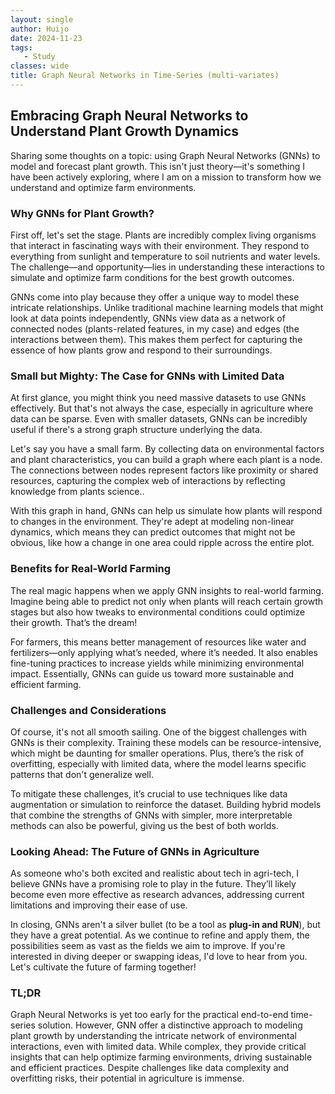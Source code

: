 ```yaml
---
layout: single
author: Huijo
date: 2024-11-23
tags:
   - Study
classes: wide
title: Graph Neural Networks in Time-Series (multi-variates)
---
```


## Embracing Graph Neural Networks to Understand Plant Growth Dynamics

Sharing some thoughts on a topic: using Graph Neural Networks (GNNs) to model and forecast plant growth. This isn't just theory—it's something I have been actively exploring, where I am on a mission to transform how we understand and optimize farm environments.

### Why GNNs for Plant Growth?

First off, let's set the stage. Plants are incredibly complex living organisms that interact in fascinating ways with their environment. They respond to everything from sunlight and temperature to soil nutrients and water levels. The challenge—and opportunity—lies in understanding these interactions to simulate and optimize farm conditions for the best growth outcomes.

GNNs come into play because they offer a unique way to model these intricate relationships. Unlike traditional machine learning models that might look at data points independently, GNNs view data as a network of connected nodes (plants-related features, in my case) and edges (the interactions between them). This makes them perfect for capturing the essence of how plants grow and respond to their surroundings.

### Small but Mighty: The Case for GNNs with Limited Data

At first glance, you might think you need massive datasets to use GNNs effectively. But that's not always the case, especially in agriculture where data can be sparse. Even with smaller datasets, GNNs can be incredibly useful if there's a strong graph structure underlying the data.

Let's say you have a small farm. By collecting data on environmental factors and plant characteristics, you can build a graph where each plant is a node. The connections between nodes represent factors like proximity or shared resources, capturing the complex web of interactions by reflecting knowledge from plants science..

With this graph in hand, GNNs can help us simulate how plants will respond to changes in the environment. They're adept at modeling non-linear dynamics, which means they can predict outcomes that might not be obvious, like how a change in one area could ripple across the entire plot.

### Benefits for Real-World Farming

The real magic happens when we apply GNN insights to real-world farming. Imagine being able to predict not only when plants will reach certain growth stages but also how tweaks to environmental conditions could optimize their growth. That’s the dream!

For farmers, this means better management of resources like water and fertilizers—only applying what’s needed, where it’s needed. It also enables fine-tuning practices to increase yields while minimizing environmental impact. Essentially, GNNs can guide us toward more sustainable and efficient farming.

### Challenges and Considerations

Of course, it's not all smooth sailing. One of the biggest challenges with GNNs is their complexity. Training these models can be resource-intensive, which might be daunting for smaller operations. Plus, there’s the risk of overfitting, especially with limited data, where the model learns specific patterns that don't generalize well.

To mitigate these challenges, it’s crucial to use techniques like data augmentation or simulation to reinforce the dataset. Building hybrid models that combine the strengths of GNNs with simpler, more interpretable methods can also be powerful, giving us the best of both worlds.

### Looking Ahead: The Future of GNNs in Agriculture

As someone who's both excited and realistic about tech in agri-tech, I believe GNNs have a promising role to play in the future. They’ll likely become even more effective as research advances, addressing current limitations and improving their ease of use.

In closing, GNNs aren't a silver bullet (to be a tool as **plug-in and RUN**), but they have a great potential. As we continue to refine and apply them, the possibilities seem as vast as the fields we aim to improve. If you're interested in diving deeper or swapping ideas, I'd love to hear from you. Let's cultivate the future of farming together!

### TL;DR

Graph Neural Networks is yet too early for the practical end-to-end time-series solution. However, GNN offer a distinctive approach to modeling plant growth by understanding the intricate network of environmental interactions, even with limited data. While complex, they provide critical insights that can help optimize farming environments, driving sustainable and efficient practices. Despite challenges like data complexity and overfitting risks, their potential in agriculture is immense.